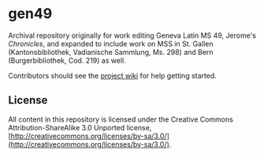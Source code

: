 gen49
=====

Archival repository originally for work editing Geneva Latin MS 49, Jerome's *Chronicles*, and expanded to include work on MSS in St. Gallen (Kantonsbibliothek, Vadianische Sammlung, Ms. 298) and Bern (Burgerbibliothek, Cod. 219) as well.

Contributors should see the [project wiki](https://github.com/HCMID/gen49/wiki) for help getting started.


## License ##

All content in this repository is licensed under the Creative Commons Attribution-ShareAlike 3.0 Unported license, [http://creativecommons.org/licenses/by-sa/3.0/](http://creativecommons.org/licenses/by-sa/3.0/).
